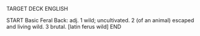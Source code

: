 TARGET DECK
ENGLISH

START
Basic
Feral
Back: adj. 1 wild; uncultivated. 2 (of an animal) escaped and living wild. 3 brutal. [latin ferus wild]
END
